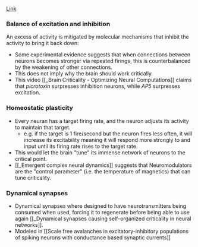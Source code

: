 [Link](https://www.quantamagazine.org/brains-may-teeter-near-their-tipping-point-20180614/)

### Balance of excitation and inhibition
An excess of activity is mitigated by molecular mechanisms that inhibit the activity to bring it back down:
* Some experimental evidence suggests that when connections between neurons becomes stronger via repeated firings, this is counterbalanced by the weakening of other connections.
* This does not imply why the brain should work critically.
* This video [[_Brain Criticality - Optimizing Neural Computations]] claims that *picrotoxin* surpresses inhibition neurons, while *AP5* surpresses excitation.


### Homeostatic plasticity
* Every neuran has a target firing rate, and the neuron adjusts its activity to maintain that target.
	* e.g. if the target is 1 fire/second but the neuron fires less often, it will increase its excitability meaning it will respond more strongly to and input until its firing rate rises to the target rate.
* This would let the brain "tune" its immense network of neurons to the critical point.
* [[_Emergent complex neural dynamics]] suggests that Neuromodulators are the "control parameter" (i.e. the temperature of magnetics) that can tune criticality.

### Dynamical synapses
* Dynamical synapses where designed to have neurotransmitters being consumed when used, forcing it to regenerate before being able to use again [[_Dynamical synapses causing self-organized criticality in neural networks]]. 
* Modeled in [[Scale free avalanches in excitatory-inhibitory populations of spiking neurons with conductance based synaptic currents]]
